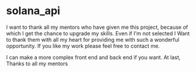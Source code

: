 # solana_api
I want to thank all my mentors who have given me this project, because of which I get the chance to upgrade my skills.
Even if I'm not selected I Want to thank them with all my heart for providing me with such a wonderful opportunity.
If you like my work please feel free to contact me.

I can make a more complex front end and back end if you want.
At last, Thanks to all my mentors


